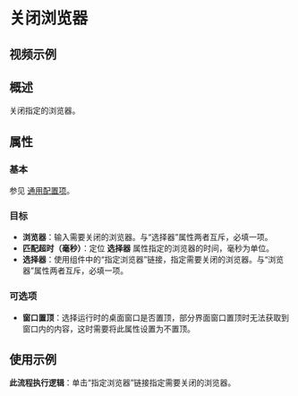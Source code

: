 # 关闭浏览器

## 视频示例

## 概述

关闭指定的浏览器。

## 属性

### 基本

参见 [通用配置项](../../Appendix/CommonConfigurationItems.md)。

### 目标

- **浏览器**：输入需要关闭的浏览器。与“选择器”属性两者互斥，必填一项。
- **匹配超时（毫秒）**：定位 **选择器** 属性指定的浏览器的时间，毫秒为单位。
- **选择器**：使用组件中的“指定浏览器”链接，指定需要关闭的浏览器。与“浏览器”属性两者互斥，必填一项。

### 可选项

- **窗口置顶**：选择运行时的桌面窗口是否置顶，部分界面窗口置顶时无法获取到窗口内的内容，这时需要将此属性设置为不置顶。

## 使用示例

**此流程执行逻辑**：单击“指定浏览器”链接指定需要关闭的浏览器。
